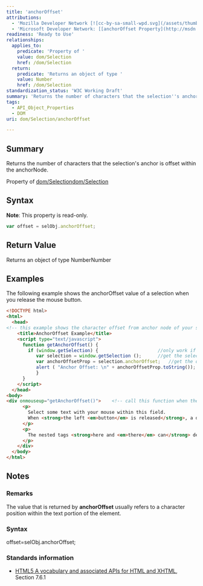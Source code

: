 ```yaml
---
title: 'anchorOffset'
attributions:
  - 'Mozilla Developer Network [![cc-by-sa-small-wpd.svg](/assets/thumb/8/8c/cc-by-sa-small-wpd.svg/120px-cc-by-sa-small-wpd.svg.png)](http://creativecommons.org/licenses/by-sa/3.0/us/): [[Selection.anchorOffset](https://developer.mozilla.org/en-US/docs/Web/API/Selection.anchorOffset) Article]'
  - 'Microsoft Developer Network: [[anchorOffset Property](http://msdn.microsoft.com/en-us/library/ie/ff974689(v=vs.85).aspx) Article]'
readiness: 'Ready to Use'
relationships:
  applies_to:
    predicate: 'Property of '
    value: dom/Selection
    href: /dom/Selection
  return:
    predicate: 'Returns an object of type '
    value: Number
    href: /dom/Selection
standardization_status: 'W3C Working Draft'
summary: 'Returns the number of characters that the selection''s anchor is offset within the anchorNode.'
tags:
  - API_Object_Properties
  - DOM
uri: dom/Selection/anchorOffset

---
```

## Summary

Returns the number of characters that the selection's anchor is offset within the anchorNode.

Property of [dom/Selection](/dom/Selection)[dom/Selection](/dom/Selection)

## Syntax

**Note**: This property is read-only.

``` js
var offset = selObj.anchorOffset;
```

## Return Value

Returns an object of type NumberNumber

## Examples

The following example shows the anchorOffset value of a selection when you release the mouse button.

``` html
<!DOCTYPE html>
<html>
  <head>
<!-- this example shows the character offset from anchor node of your selection-->
    <title>AnchorOffset Example</title>
    <script type="text/javascript">
      function getAnchorOffset() {
        if (window.getSelection) {                      //only work if supported
           var selection = window.getSelection ();      //get the selection object
           var anchorOffsetProp = selection.anchorOffset;   //get the offset
           alert ( "Anchor Offset: \n" + anchorOffsetProp.toString());
           }
      }
    </script>
  </head>
<body>
<div onmouseup="getAnchorOffset()">    <!-- call this function when the mouse button is released -->
      <p>
        Select some text with your mouse within this field.
        When <strong>the left <em>button</em> is released</strong>, a dialog pops up with the anchor offset.
      </p>
      <p>
        The nested tags <strong>here and <em>there</em> can</strong> demonstrate different offsets as well.
      </p>
    </div>
  </body>
</html>
```

## Notes

### Remarks

The value that is returned by **anchorOffset** usually refers to a character position within the text portion of the element.

### Syntax

offset=selObj.anchorOffset;

### Standards information

-   [HTML5 A vocabulary and associated APIs for HTML and XHTML](http://go.microsoft.com/fwlink/p/?linkid=221374), Section 7.6.1
